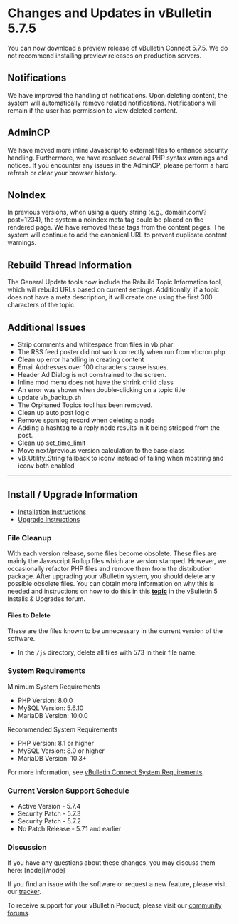 # Changes and Updates in vBulletin 5.7.5

You can now download a preview release of vBulletin Connect 5.7.5. We do not recommend installing preview releases on production servers.

## Notifications

We have improved the handling of notifications. Upon deleting content, the system will automatically remove related notifications. Notifications will remain if the user has permission to view deleted content. 

## AdminCP

We have moved more inline Javascript to external files to enhance security handling. Furthermore, we have resolved several PHP syntax warnings and notices. If you encounter any issues in the AdminCP, please perform a hard refresh or clear your browser history.

## NoIndex

In previous versions, when using a query string (e.g., domain.com/?post=1234), the system a noindex meta tag could be placed on the rendered page. We have removed these tags from the content pages. The system will continue to add the canonical URL to prevent duplicate content warnings.

## Rebuild Thread Information

The General Update tools now include the Rebuild Topic Information tool, which will rebuild URLs based on current settings. Additionally, if a topic does not have a meta description, it will create one using the first 300 characters of the topic.

## Additional Issues

- Strip comments and whitespace from files in vb.phar
- The RSS feed poster did not work correctly when run from vbcron.php
- Clean up error handling in creating content
- Email Addresses over 100 characters cause issues.
- Header Ad Dialog is not constrained to the screen.
- Inline mod menu does not have the shrink child class
- An error was shown when double-clicking on a topic title
- update vb_backup.sh
- The Orphaned Topics tool has been removed.
- Clean up auto post logic
- Remove spamlog record when deleting a node
- Adding a hashtag to a reply node results in it being stripped from the post.
- Clean up set_time_limit
- Move next/previous version calculation to the base class
- vB_Utility_String fallback to iconv instead of failing when mbstring and iconv both enabled   



---

## Install / Upgrade Information

- [Installation Instructions](https://www.vbulletin.com/forum/node/4391348)
- [Upgrade Instructions](https://www.vbulletin.com/forum/node/4391346)

### File Cleanup

With each version release, some files become obsolete. These files are mainly the Javascript Rollup files which are version stamped. However, we occasionally refactor PHP files and remove them from the distribution package. After upgrading your vBulletin system, you should delete any possible obsolete files. You can obtain more information on why this is needed and instructions on how to do this in this [**topic**](https://www.vbulletin.com/forum/node/4391346) in the vBulletin 5 Installs & Upgrades forum.

#### Files to Delete
These are the files known to be unnecessary in the current version of the software. 

- In the `/js` directory, delete all files with 573 in their file name.



### System Requirements

Minimum System Requirements

- PHP Version: 8.0.0
- MySQL Version: 5.6.10
- MariaDB Version: 10.0.0

Recommended System Requirements

- PHP Version: 8.1 or higher
- MySQL Version: 8.0 or higher
- MariaDB Version: 10.3+

For more information, see [vBulletin Connect System Requirements](https://www.vbulletin.com/forum/node/4387853).

### Current Version Support Schedule

- Active Version - 5.7.4
- Security Patch - 5.7.3
- Security Patch - 5.7.2
- No Patch Release - 5.7.1 and earlier

### Discussion

If you have any questions about these changes, you may discuss them here: [node][/node]

If you find an issue with the software or request a new feature, please visit our [tracker](https://tracker.vbulletin.com).

To receive support for your vBulletin Product, please visit our [community forums](https://www.vbulletin.com/forum/).